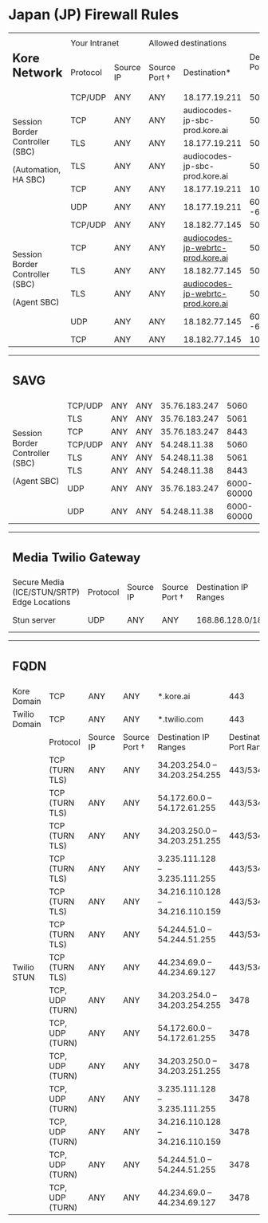 # Japan (JP) Firewall Rules

<table>
  <tr>
   <td rowspan="2" >
<h2><strong>Kore Network</strong></h2>

   </td>
   <td colspan="2" >Your Intranet
   </td>
   <td colspan="2" >Allowed destinations
   </td>
   <td rowspan="2" >Destination Port
   </td>
  </tr>
  <tr>
   <td>Protocol
   </td>
   <td>Source IP
   </td>
   <td>Source Port †
   </td>
   <td>Destination*
   </td>
  </tr>
  <tr>
   <td rowspan="6" >Session Border Controller (SBC)

(Automation, HA SBC)
   </td>
   <td>TCP/UDP
   </td>
   <td>ANY
   </td>
   <td>ANY
   </td>
   <td>18.177.19.211
   </td>
   <td>5060
   </td>
  </tr>
  <tr>
   <td>TCP
   </td>
   <td>ANY
   </td>
   <td>ANY
   </td>
   <td>audiocodes-jp-sbc-prod.kore.ai
   </td>
   <td>5060
   </td>
  </tr>
  <tr>
   <td>TLS
   </td>
   <td>ANY
   </td>
   <td>ANY
   </td>
   <td>18.177.19.211
   </td>
   <td>5061
   </td>
  </tr>
  <tr>
   <td>TLS
   </td>
   <td>ANY
   </td>
   <td>ANY
   </td>
   <td>audiocodes-jp-sbc-prod.kore.ai
   </td>
   <td>5061
   </td>
  </tr>
  <tr>
   <td>TCP
   </td>
   <td>ANY
   </td>
   <td>ANY
   </td>
   <td>18.177.19.211
   </td>
   <td>10081
   </td>
  </tr>
  <tr>
   <td>UDP
   </td>
   <td>ANY
   </td>
   <td>ANY
   </td>
   <td>18.177.19.211
   </td>
   <td>6000 -60000
   </td>
  </tr>
  <tr>
   <td rowspan="6" >Session Border Controller (SBC)

(Agent SBC)
   </td>
   <td>TCP/UDP
   </td>
   <td>ANY
   </td>
   <td>ANY
   </td>
   <td>18.182.77.145
   </td>
   <td>5060
   </td>
  </tr>
  <tr>
   <td>TCP
   </td>
   <td>ANY
   </td>
   <td>ANY
   </td>
   <td><a href="https://audiocodes-jp-webrtc-prod.kore.ai/">audiocodes-jp-webrtc-prod.kore.ai</a>
   </td>
   <td>5060
   </td>
  </tr>
  <tr>
   <td>TLS
   </td>
   <td>ANY
   </td>
   <td>ANY
   </td>
   <td>18.182.77.145
   </td>
   <td>5061
   </td>
  </tr>
  <tr>
   <td>TLS
   </td>
   <td>ANY
   </td>
   <td>ANY
   </td>
   <td><a href="https://audiocodes-jp-webrtc-prod.kore.ai/">audiocodes-jp-webrtc-prod.kore.ai</a>
   </td>
   <td>5061
   </td>
  </tr>
  <tr>
   <td>UDP
   </td>
   <td>ANY
   </td>
   <td>ANY
   </td>
   <td>18.182.77.145
   </td>
   <td>6000 -60000
   </td>
  </tr>
  <tr>
   <td>TCP
   </td>
   <td>ANY
   </td>
   <td>ANY
   </td>
   <td>18.182.77.145
   </td>
   <td>10081
   </td>
  </tr>
</table>

<table>
  <tr>
   <td colspan="6" >
<h2><strong>SAVG</strong></h2>

   </td>
  </tr>
  <tr>
   <td rowspan="8" >Session Border Controller (SBC)

(Agent SBC)
   </td>
   <td>TCP/UDP
   </td>
   <td>ANY
   </td>
   <td>ANY
   </td>
   <td>35.76.183.247
   </td>
   <td>5060
   </td>
  </tr>
  <tr>
   <td>TLS
   </td>
   <td>ANY
   </td>
   <td>ANY
   </td>
   <td>35.76.183.247
   </td>
   <td>5061
   </td>
  </tr>
  <tr>
   <td>TCP
   </td>
   <td>ANY
   </td>
   <td>ANY
   </td>
   <td>35.76.183.247
   </td>
   <td>8443
   </td>
  </tr>
  <tr>
   <td>TCP/UDP
   </td>
   <td>ANY
   </td>
   <td>ANY
   </td>
   <td>54.248.11.38
   </td>
   <td>5060
   </td>
  </tr>
  <tr>
   <td>TLS
   </td>
   <td>ANY
   </td>
   <td>ANY
   </td>
   <td>54.248.11.38
   </td>
   <td>5061
   </td>
  </tr>
  <tr>
   <td>TLS
   </td>
   <td>ANY
   </td>
   <td>ANY
   </td>
   <td>54.248.11.38
   </td>
   <td>8443
   </td>
  </tr>
  <tr>
   <td>UDP
   </td>
   <td>ANY
   </td>
   <td>ANY
   </td>
   <td>35.76.183.247
   </td>
   <td>6000-60000
   </td>
  </tr>
  <tr>
   <td>UDP
   </td>
   <td>ANY
   </td>
   <td>ANY
   </td>
   <td>54.248.11.38
   </td>
   <td>6000-60000
   </td>
  </tr>
</table>

<table>
  <tr>
   <td colspan="6" >
<h2><strong>Media Twilio Gateway</strong></h2>

   </td>
  </tr>
  <tr>
   <td>Secure Media (ICE/STUN/SRTP) Edge Locations
   </td>
   <td>Protocol
   </td>
   <td>Source IP
   </td>
   <td>Source Port †
   </td>
   <td>Destination IP Ranges
   </td>
   <td>Destination Port Range
   </td>
  </tr>
  <tr>
   <td>Stun server
   </td>
   <td>UDP
   </td>
   <td>ANY
   </td>
   <td>ANY
   </td>
   <td>168.86.128.0/18
   </td>
   <td>10,000 – 60,000
   </td>
  </tr>
</table>

<table>
  <tr>
   <td colspan="6" >
<h2><strong>FQDN</strong></h2>

   </td>
  </tr>
  <tr>
   <td>Kore Domain
   </td>
   <td>TCP
   </td>
   <td>ANY
   </td>
   <td>ANY
   </td>
   <td>*.kore.ai
   </td>
   <td>443
   </td>
  </tr>
  <tr>
   <td>Twilio Domain
   </td>
   <td>TCP
   </td>
   <td>ANY
   </td>
   <td>ANY
   </td>
   <td>*.twilio.com
   </td>
   <td>443
   </td>
  </tr>
  <tr>
   <td rowspan="15" >Twilio STUN
   </td>
   <td>Protocol
   </td>
   <td>Source IP
   </td>
   <td>Source Port †
   </td>
   <td>Destination IP Ranges
   </td>
   <td>Destination Port Range
   </td>
  </tr>
  <tr>
   <td>TCP (TURN TLS)
   </td>
   <td>ANY
   </td>
   <td>ANY
   </td>
   <td>34.203.254.0 – 34.203.254.255
   </td>
   <td>443/5349
   </td>
  </tr>
  <tr>
   <td>TCP (TURN TLS)
   </td>
   <td>ANY
   </td>
   <td>ANY
   </td>
   <td>54.172.60.0 – 54.172.61.255
   </td>
   <td>443/5349
   </td>
  </tr>
  <tr>
   <td>TCP (TURN TLS)
   </td>
   <td>ANY
   </td>
   <td>ANY
   </td>
   <td>34.203.250.0 – 34.203.251.255
   </td>
   <td>443/5349
   </td>
  </tr>
  <tr>
   <td>TCP (TURN TLS)
   </td>
   <td>ANY
   </td>
   <td>ANY
   </td>
   <td>3.235.111.128 – 3.235.111.255
   </td>
   <td>443/5349
   </td>
  </tr>
  <tr>
   <td>TCP (TURN TLS)
   </td>
   <td>ANY
   </td>
   <td>ANY
   </td>
   <td>34.216.110.128 – 34.216.110.159
   </td>
   <td>443/5349
   </td>
  </tr>
  <tr>
   <td>TCP (TURN TLS)
   </td>
   <td>ANY
   </td>
   <td>ANY
   </td>
   <td>54.244.51.0 – 54.244.51.255
   </td>
   <td>443/5349
   </td>
  </tr>
  <tr>
   <td>TCP (TURN TLS)
   </td>
   <td>ANY
   </td>
   <td>ANY
   </td>
   <td>44.234.69.0 – 44.234.69.127
   </td>
   <td>443/5349
   </td>
  </tr>
  <tr>
   <td>TCP, UDP (TURN)
   </td>
   <td>ANY
   </td>
   <td>ANY
   </td>
   <td>34.203.254.0 – 34.203.254.255
   </td>
   <td>3478
   </td>
  </tr>
  <tr>
   <td>TCP, UDP (TURN)
   </td>
   <td>ANY
   </td>
   <td>ANY
   </td>
   <td>54.172.60.0 – 54.172.61.255
   </td>
   <td>3478
   </td>
  </tr>
  <tr>
   <td>TCP, UDP (TURN)
   </td>
   <td>ANY
   </td>
   <td>ANY
   </td>
   <td>34.203.250.0 – 34.203.251.255
   </td>
   <td>3478
   </td>
  </tr>
  <tr>
   <td>TCP, UDP (TURN)
   </td>
   <td>ANY
   </td>
   <td>ANY
   </td>
   <td>3.235.111.128 – 3.235.111.255
   </td>
   <td>3478
   </td>
  </tr>
  <tr>
   <td>TCP, UDP (TURN)
   </td>
   <td>ANY
   </td>
   <td>ANY
   </td>
   <td>34.216.110.128 – 34.216.110.159
   </td>
   <td>3478
   </td>
  </tr>
  <tr>
   <td>TCP, UDP (TURN)
   </td>
   <td>ANY
   </td>
   <td>ANY
   </td>
   <td>54.244.51.0 – 54.244.51.255
   </td>
   <td>3478
   </td>
  </tr>
  <tr>
   <td>TCP, UDP (TURN)
   </td>
   <td>ANY
   </td>
   <td>ANY
   </td>
   <td>44.234.69.0 – 44.234.69.127
   </td>
   <td>3478
   </td>
  </tr>
</table>